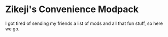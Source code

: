 # Zikeji's Convenience Modpack

I got tired of sending my friends a list of mods and all that fun stuff, so here we go.